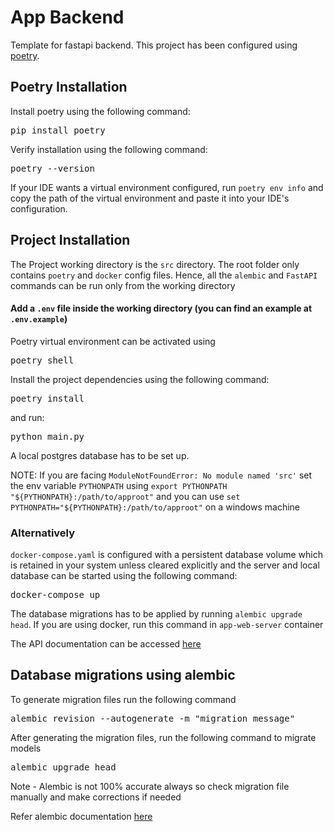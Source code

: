 <h1>App Backend</h1>

<p>Template for fastapi backend. This project has been configured using <a href="https://python-poetry.org">poetry</a>.</p>

<h2>Poetry Installation</h2>

<p>Install poetry using the following command:</p>

<pre>
pip install poetry
</pre>

<p>Verify installation using the following command:</p>

<pre>
poetry --version
</pre>

<p>
If your IDE wants a virtual environment configured, run <code>poetry env info</code>
and copy the path of the virtual environment and paste it into your IDE's configuration.
</p>

<h2>Project Installation</h2>

<p>The Project working directory is the <code>src</code> directory. The root folder only contains <code>poetry</code> and <code>docker</code> config files. Hence, all the <code>alembic</code> and <code>FastAPI</code> commands can be run only from the working directory</p>

<h4>Add a <code>.env</code> file inside the working directory (you can find an example at <code>
.env.example</code>)</h4>

<p>Poetry virtual environment can be activated using</p>
<pre>
poetry shell
</pre>

<p>Install the project dependencies using the following command:</p>
<pre>
poetry install
</pre>
<p>and run:</p>
<pre>
python main.py
</pre>
<p>A local postgres database has to be set up.</p>
<p>NOTE: If you are facing <code>ModuleNotFoundError: No module named 'src'</code> set the env variable <code>PYTHONPATH</code> using <code>export PYTHONPATH "${PYTHONPATH}:/path/to/approot"</code> and you can use <code>set PYTHONPATH="${PYTHONPATH}:/path/to/approot"</code> on a windows machine</p>

<h3>Alternatively</h3>

<p><code>docker-compose.yaml</code> is configured with a persistent database volume which is retained in your system unless cleared explicitly and the server and local database can be started using the following command:</p>
<pre>
docker-compose up
</pre>

<p>The database migrations has to be applied by running <code>alembic upgrade head</code>. If you are using docker, run this command in <code>app-web-server</code> container</p>

<p>The API documentation can be accessed <a href="https://localhost:8000/docs">here</a></p>

<h2>Database migrations using alembic</h3>

<p>To generate migration files run the following command</p>
<pre>
alembic revision --autogenerate -m "migration message"
</pre>

<p>After generating the migration files, run the following command to migrate models</p>
<pre>
alembic upgrade head
</pre>

<p>Note - Alembic is not 100% accurate always so check migration file manually and make corrections if needed</p>
<p>Refer alembic documentation <a href="https://alembic.sqlalchemy.org/en/latest/">here</a></p>